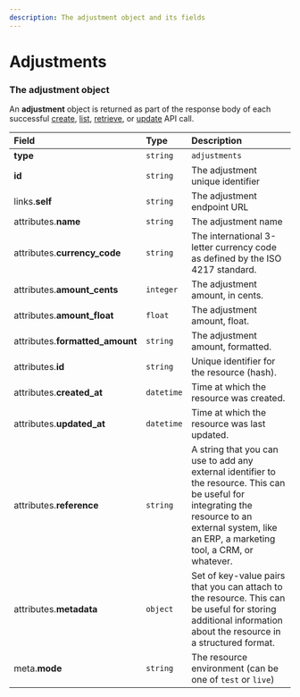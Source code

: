 ```yaml
---
description: The adjustment object and its fields
---
```


# Adjustments



### The adjustment object

An **adjustment** object is returned as part of the response body of each successful
[create](https://docs.commercelayer.io/api/resources/adjustments/create_adjustment),
[list](https://docs.commercelayer.io/api/resources/adjustments/list_adjustments),
[retrieve](https://docs.commercelayer.io/api/resources/adjustments/retrieve_adjustment),
or [update](https://docs.commercelayer.io/api/resources/adjustments/update_adjustment) API call.

| Field | Type | Description |
| :--- | :--- | :--- |
| **type** | `string` | `adjustments` |
| **id** | `string` | The adjustment unique identifier |
| links.**self** | `string` | The adjustment endpoint URL |
| attributes.**name** | `string` | The adjustment name |
| attributes.**currency_code** | `string` | The international 3-letter currency code as defined by the ISO 4217 standard. |
| attributes.**amount_cents** | `integer` | The adjustment amount, in cents. |
| attributes.**amount_float** | `float` | The adjustment amount, float. |
| attributes.**formatted_amount** | `string` | The adjustment amount, formatted. |
| attributes.**id** | `string` | Unique identifier for the resource (hash). |
| attributes.**created_at** | `datetime` | Time at which the resource was created. |
| attributes.**updated_at** | `datetime` | Time at which the resource was last updated. |
| attributes.**reference** | `string` | A string that you can use to add any external identifier to the resource. This can be useful for integrating the resource to an external system, like an ERP, a marketing tool, a CRM, or whatever. |
| attributes.**metadata** | `object` | Set of key-value pairs that you can attach to the resource. This can be useful for storing additional information about the resource in a structured format. |
| meta.**mode** | `string` | The resource environment \(can be one of `test` or `live`\) |
